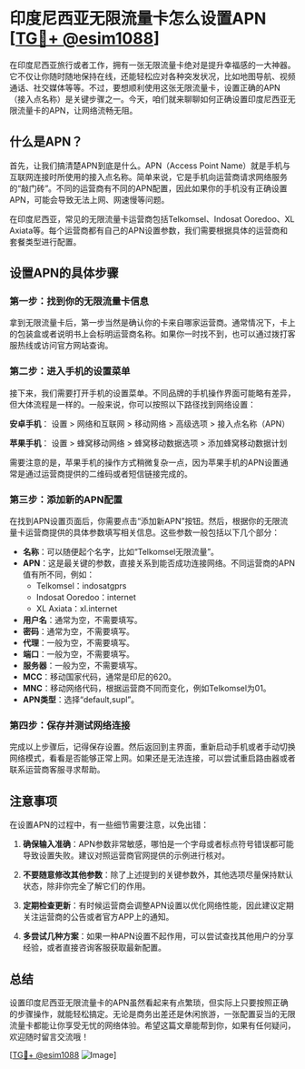 # 印度尼西亚无限流量卡怎么设置APN [[TG💪+ @esim1088](https://t.me/s/esim1088)]

在印度尼西亚旅行或者工作，拥有一张无限流量卡绝对是提升幸福感的一大神器。它不仅让你随时随地保持在线，还能轻松应对各种突发状况，比如地图导航、视频通话、社交媒体等等。不过，要想顺利使用这张无限流量卡，设置正确的APN（接入点名称）是关键步骤之一。今天，咱们就来聊聊如何正确设置印度尼西亚无限流量卡的APN，让网络流畅无阻。

## 什么是APN？

首先，让我们搞清楚APN到底是什么。APN（Access Point Name）就是手机与互联网连接时所使用的接入点名称。简单来说，它是手机向运营商请求网络服务的“敲门砖”。不同的运营商有不同的APN配置，因此如果你的手机没有正确设置APN，可能会导致无法上网、网速慢等问题。

在印度尼西亚，常见的无限流量卡运营商包括Telkomsel、Indosat Ooredoo、XL Axiata等。每个运营商都有自己的APN设置参数，我们需要根据具体的运营商和套餐类型进行配置。

## 设置APN的具体步骤

### 第一步：找到你的无限流量卡信息

拿到无限流量卡后，第一步当然是确认你的卡来自哪家运营商。通常情况下，卡上的包装盒或者说明书上会标明运营商名称。如果你一时找不到，也可以通过拨打客服热线或访问官方网站查询。

### 第二步：进入手机的设置菜单

接下来，我们需要打开手机的设置菜单。不同品牌的手机操作界面可能略有差异，但大体流程是一样的。一般来说，你可以按照以下路径找到网络设置：

**安卓手机**：
设置 > 网络和互联网 > 移动网络 > 高级选项 > 接入点名称（APN）

**苹果手机**：
设置 > 蜂窝移动网络 > 蜂窝移动数据选项 > 添加蜂窝移动数据计划

需要注意的是，苹果手机的操作方式稍微复杂一点，因为苹果手机的APN设置通常是通过运营商提供的二维码或者短信链接完成的。

### 第三步：添加新的APN配置

在找到APN设置页面后，你需要点击“添加新APN”按钮。然后，根据你的无限流量卡运营商提供的具体参数填写相关信息。这些参数一般包括以下几个部分：

- **名称**：可以随便起个名字，比如“Telkomsel无限流量”。
- **APN**：这是最关键的参数，直接关系到能否成功连接网络。不同运营商的APN值有所不同，例如：
  - Telkomsel：indosatgprs
  - Indosat Ooredoo：internet
  - XL Axiata：xl.internet
- **用户名**：通常为空，不需要填写。
- **密码**：通常为空，不需要填写。
- **代理**：一般为空，不需要填写。
- **端口**：一般为空，不需要填写。
- **服务器**：一般为空，不需要填写。
- **MCC**：移动国家代码，通常是印尼的620。
- **MNC**：移动网络代码，根据运营商不同而变化，例如Telkomsel为01。
- **APN类型**：选择“default,supl”。

### 第四步：保存并测试网络连接

完成以上步骤后，记得保存设置。然后返回到主界面，重新启动手机或者手动切换网络模式，看看是否能够正常上网。如果还是无法连接，可以尝试重启路由器或者联系运营商客服寻求帮助。

## 注意事项

在设置APN的过程中，有一些细节需要注意，以免出错：

1. **确保输入准确**：APN参数非常敏感，哪怕是一个字母或者标点符号错误都可能导致设置失败。建议对照运营商官网提供的示例进行核对。

2. **不要随意修改其他参数**：除了上述提到的关键参数外，其他选项尽量保持默认状态，除非你完全了解它们的作用。

3. **定期检查更新**：有时候运营商会调整APN设置以优化网络性能，因此建议定期关注运营商的公告或者官方APP上的通知。

4. **多尝试几种方案**：如果一种APN设置不起作用，可以尝试查找其他用户的分享经验，或者直接咨询客服获取最新配置。

## 总结

设置印度尼西亚无限流量卡的APN虽然看起来有点繁琐，但实际上只要按照正确的步骤操作，就能轻松搞定。无论是商务出差还是休闲旅游，一张配置妥当的无限流量卡都能让你享受无忧的网络体验。希望这篇文章能帮到你，如果有任何疑问，欢迎随时留言交流哦！

[[TG💪+ @esim1088](https://t.me/s/esim1088) ![Image](https://i.postimg.cc/4NQfJmqS/Snipaste-2025-05-13-00-14-12.png)]